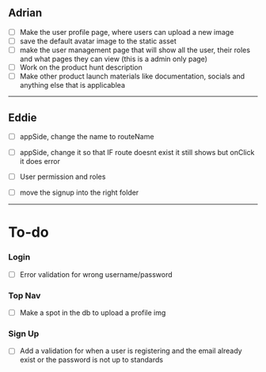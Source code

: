 ## Adrian
- [ ] Make the user profile page, where users can upload a new image
- [ ] save the default avatar image to the static asset
- [ ] make the user management page that will show all the user, their roles and what pages they can view (this is a admin only page)
- [ ] Work on the product hunt description
- [ ] Make other product launch materials like documentation, socials and anything else that is applicablea

------------

## Eddie
- [ ] appSide, change the name to routeName
- [ ] appSide, change it so that IF route doesnt exist it still shows but onClick it does error
- [ ] User permission and roles
- [ ] move the signup into the right folder




------------
# To-do

### Login
- [ ] Error validation for wrong username/password

### Top Nav
- [ ] Make a spot in the db to upload a profile img

### Sign Up
- [ ] Add a validation for when a user is registering and the email already exist or the password is not up to standards

